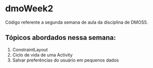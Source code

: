 # dmoWeek2
 Código referente a segunda semana de aula da disciplina de DMOS5.
 
 ## Tópicos abordados nessa semana:
 1) ConstraintLayout
 2) Ciclo de vida de uma Activity
 3) Salvar preferências do usuário em pequenos dados